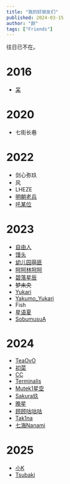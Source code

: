 ```yaml
---
title: "我的好朋友们"
published: 2024-03-15
author: "颜"
tags: ["Friends"]
---
```


往日已不在。

# 2016
- [呆](https://steamcommunity.com/profiles/76561199172556849/)

# 2020
- 七街长巷

# 2022
- 剑心弥玖
- 风
- LHEZE
- [明朝老兵](https://steamcommunity.com/profiles/76561198994991313)
- [吒某位](https://steamcommunity.com/profiles/76561199143637350)


# 2023
- [自由人](https://steamcommunity.com/profiles/76561198837752807)
- [馒头](https://steamcommunity.com/profiles/76561198443411885)
- [幼儿园萌匪](https://steamcommunity.com/profiles/76561198918160075)
- [呵呵林呵呵](https://steamcommunity.com/profiles/76561199109872048)
- [碧落星辰](https://steamcommunity.com/profiles/76561199206975005)
- ~~梦未央~~
- [Yukari](https://steamcommunity.com/profiles/76561199192625212)
- [Yakumo_Yukari](https://steamcommunity.com/profiles/76561198393247655)
- Fish
- [星语夏](https://steamcommunity.com/profiles/76561198373850548)
- [SobumusuA](https://steamcommunity.com/profiles/76561198985523543)

# 2024
- [TeaOvO](https://steamcommunity.com/profiles/76561199231335817)
- [初菜](https://steamcommunity.com/profiles/76561199372794867)
- [CC](https://steamcommunity.com/profiles/76561199157869062)
- [Terminalis](https://steamcommunity.com/profiles/76561199140321763)
- [Mutek1星空](https://steamcommunity.com/profiles/76561199015172939)
- [Sakura玖](https://steamcommunity.com/profiles/76561199356095888)
- [晚星](https://steamcommunity.com/profiles/76561199072015238)
- [顾顾咕咕咕](https://steamcommunity.com/profiles/76561198453703094)
- [Tak1na](https://steamcommunity.com/profiles/76561199364880383)
- [七海Nanami](https://steamcommunity.com/profiles/76561199212014567)

# 2025
- [小K](https://steamcommunity.com/profiles/76561198931014672)
- [Tsubaki](https://steamcommunity.com/profiles/76561198997624879/)

